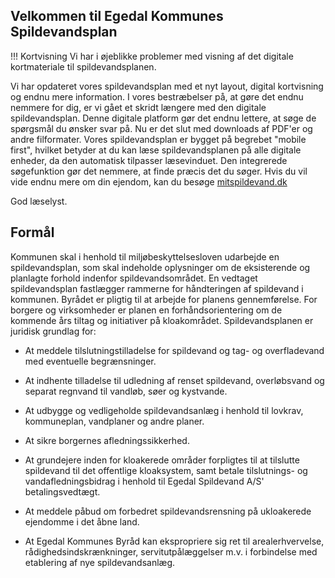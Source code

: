 ## Velkommen til Egedal Kommunes Spildevandsplan

!!! Kortvisning
    Vi har i øjeblikke problemer med visning af det digitale kortmateriale til spildevandsplanen.


Vi har opdateret vores spildevandsplan med et nyt layout, digital kortvisning og endnu mere information.
I vores bestræbelser på, at gøre det endnu nemmere for dig, er vi gået et skridt længere med den digitale spildevandsplan. Denne digitale platform gør det endnu lettere, at søge de spørgsmål du ønsker svar på. Nu er det slut med downloads af PDF'er og andre filformater. Vores spildevandsplan er bygget på begrebet "mobile first", hvilket betyder at du kan læse spildevandsplanen på alle digitale enheder, da den automatisk tilpasser læsevinduet. Den integrerede søgefunktion gør det nemmere, at finde præcis det du søger.
Hvis du vil vide endnu mere om din ejendom, kan du besøge [mitspildevand.dk](https://mitspildevand.dk)

God læselyst.

## Formål

Kommunen skal i henhold til miljøbeskyttelsesloven udarbejde en spildevandsplan, som skal indeholde oplysninger om de eksisterende og planlagte forhold indenfor spildevandsområdet.
En vedtaget spildevandsplan fastlægger rammerne for håndteringen af spildevand i kommunen. Byrådet er pligtig til at arbejde for planens gennemførelse. For borgere og virksomheder er planen en forhåndsorientering om de kommende års tiltag og initiativer på kloakområdet.
Spildevandsplanen er juridisk grundlag for:

- At meddele tilslutningstilladelse for spildevand og tag- og overfladevand med eventuelle begrænsninger.

- At indhente tilladelse til udledning af renset spildevand, overløbsvand og separat regnvand til vandløb, søer og kystvande.

- At udbygge og vedligeholde spildevandsanlæg i henhold til lovkrav, kommuneplan, vandplaner og andre planer.

- At sikre borgernes afledningssikkerhed.

- At grundejere inden for kloakerede områder forpligtes til at tilslutte spildevand til det offentlige kloaksystem, samt betale tilslutnings- og vandafledningsbidrag i henhold til Egedal Spildevand A/S' betalingsvedtægt.

- At meddele påbud om forbedret spildevandsrensning på ukloakerede ejendomme i det åbne land.

- At Egedal Kommunes Byråd kan ekspropriere sig ret til arealerhvervelse, rådighedsindskrænkninger, servitutpålæggelser m.v. i forbindelse med etablering af nye spildevandsanlæg.

